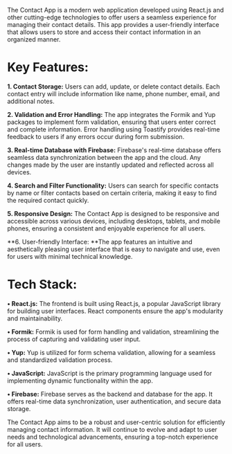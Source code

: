 The Contact App is a modern web application developed using React.js and other cutting-edge technologies to offer users a seamless experience for managing their contact details. This app provides a user-friendly interface that allows users to store and access their contact information in an organized manner.

# Key Features:
**1.	Contact Storage:** Users can add, update, or delete contact details. Each contact entry will include information like name, phone number, email, and additional notes.

**2.	Validation and Error Handling:** The app integrates the Formik and Yup packages to implement form validation, ensuring that users enter correct and complete information. Error handling using Toastify provides real-time feedback to users if any errors occur during form submission.

**3.	Real-time Database with Firebase:** Firebase's real-time database offers seamless data synchronization between the app and the cloud. Any changes made by the user are instantly updated and reflected across all devices.

**4.	Search and Filter Functionality:** Users can search for specific contacts by name or filter contacts based on certain criteria, making it easy to find the required contact quickly.

**5.	Responsive Design:** The Contact App is designed to be responsive and accessible across various devices, including desktops, tablets, and mobile phones, ensuring a consistent and enjoyable experience for all users.

**6.	User-friendly Interface: **The app features an intuitive and aesthetically pleasing user interface that is easy to navigate and use, even for users with minimal technical knowledge.
   
# Tech Stack:
**•	React.js:** The frontend is built using React.js, a popular JavaScript library for building user interfaces. React components ensure the app's modularity and maintainability.

**•	Formik:** Formik is used for form handling and validation, streamlining the process of capturing and validating user input.

**•	Yup:** Yup is utilized for form schema validation, allowing for a seamless and standardized validation process.

**•	JavaScript:** JavaScript is the primary programming language used for implementing dynamic functionality within the app.

**•	Firebase:** Firebase serves as the backend and database for the app. It offers real-time data synchronization, user authentication, and secure data storage.

The Contact App aims to be a robust and user-centric solution for efficiently managing contact information. It will continue to evolve and adapt to user needs and technological advancements, ensuring a top-notch experience for all users.


